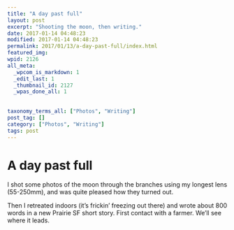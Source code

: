 ```yaml
---
title: "A day past full"
layout: post
excerpt: "Shooting the moon, then writing."
date: 2017-01-14 04:48:23
modified: 2017-01-14 04:48:23
permalink: 2017/01/13/a-day-past-full/index.html
featured_img: 
wpid: 2126
all_meta: 
  _wpcom_is_markdown: 1
  _edit_last: 1
  _thumbnail_id: 2127
  _wpas_done_all: 1
  
  
taxonomy_terms_all: ["Photos", "Writing"]
post_tag: []
category: ["Photos", "Writing"]
tags: post
---
```


# A day past full

I shot some photos of the moon through the branches using my longest lens (55-250mm), and was quite pleased how they turned out.

Then I retreated indoors (it’s frickin’ freezing out there) and wrote about 800 words in a new Prairie SF short story. First contact with a farmer. We’ll see where it leads.